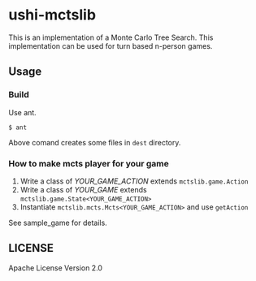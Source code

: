 # ushi-mctslib
This is an implementation of a Monte Carlo Tree Search.
This implementation can be used for turn based n-person games.

## Usage

### Build
Use ant.
```shell
$ ant
```
Above comand creates some files in `dest` directory.

### How to make mcts player for your game
1. Write a class of *YOUR_GAME_ACTION* extends `mctslib.game.Action`
2. Write a class of *YOUR_GAME* extends `mctslib.game.State<YOUR_GAME_ACTION>`
3. Instantiate `mctslib.mcts.Mcts<YOUR_GAME_ACTION>` and use `getAction`

See sample_game for details. 

## LICENSE
 Apache License Version 2.0

